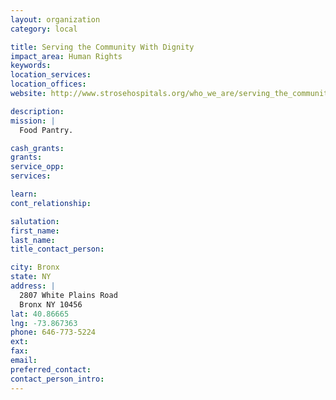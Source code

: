 ```yaml
---
layout: organization
category: local

title: Serving the Community With Dignity
impact_area: Human Rights
keywords: 
location_services: 
location_offices: 
website: http://www.strosehospitals.org/who_we_are/serving_the_community/index.htm

description: 
mission: |
  Food Pantry.

cash_grants: 
grants: 
service_opp: 
services: 

learn: 
cont_relationship: 

salutation: 
first_name: 
last_name: 
title_contact_person: 

city: Bronx
state: NY
address: |
  2807 White Plains Road     
  Bronx NY 10456
lat: 40.86665
lng: -73.867363
phone: 646-773-5224
ext: 
fax: 
email: 
preferred_contact: 
contact_person_intro: 
---
```

